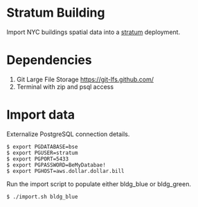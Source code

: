 # Stratum Building

Import NYC buildings spatial data into a [stratum](https://github.com/mattyschell/stratum)
deployment.

# Dependencies

1. Git Large File Storage https://git-lfs.github.com/
2. Terminal with zip and psql access  

# Import data

Externalize PostgreSQL connection details.

    $ export PGDATABASE=bse
    $ export PGUSER=stratum
    $ export PGPORT=5433
    $ export PGPASSWORD=BeMyDatabae!
    $ export PGHOST=aws.dollar.dollar.bill

Run the import script to populate either bldg_blue or bldg_green.

    $ ./import.sh bldg_blue